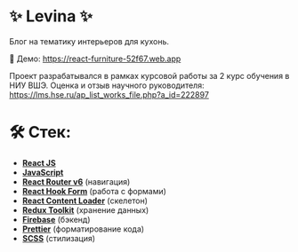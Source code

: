 # ✨ Levina ✨

Блог на тематику интерьеров для кухонь.

👀 Демо: https://react-furniture-52f67.web.app

Проект разрабатывался в рамках курсовой работы за 2 курс обучения в НИУ ВШЭ. 
Оценка и отзыв научного руководителя: https://lms.hse.ru/ap_list_works_file.php?a_id=222897

# 🛠 Стек:

- **[React JS](https://reactjs.org)**
- **[JavaScript](https://www.javascript.com)**
- **[React Router v6](https://reactrouter.com)** (навигация)
- **[React Hook Form](https://react-hook-form.com)** (работа с формами)
- **[React Content Loader](https://github.com/danilowoz/react-content-loader)** (скелетон)
- **[Redux Toolkit](https://redux-toolkit.js.org)** (хранение данных)
- **[Firebase](https://firebase.google.com)** (бэкенд)
- **[Prettier](https://prettier.io)** (форматирование кода)
- **[SCSS](https://sass-lang.com)** (стилизация)
